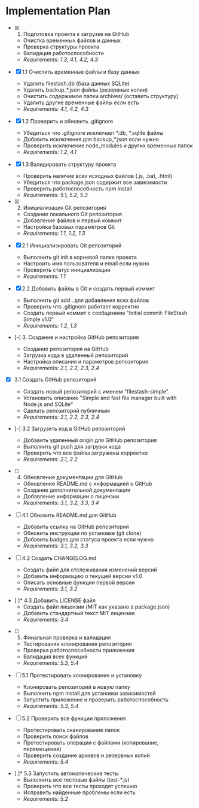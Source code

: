 # Implementation Plan

- [x] 1. Подготовка проекта к загрузке на GitHub





  - Очистка временных файлов и данных
  - Проверка структуры проекта
  - Валидация работоспособности
  - _Requirements: 1.3, 4.1, 4.2, 4.3_

- [x] 1.1 Очистить временные файлы и базу данных


  - Удалить filestash.db (база данных SQLite)
  - Удалить backup_*.json файлы (резервные копии)
  - Очистить содержимое папки archives/ (оставить структуру)
  - Удалить другие временные файлы если есть
  - _Requirements: 4.1, 4.2, 4.3_

- [x] 1.2 Проверить и обновить .gitignore


  - Убедиться что .gitignore исключает *.db, *.sqlite файлы
  - Добавить исключения для backup_*.json если нужно
  - Проверить исключение node_modules и других временных папок
  - _Requirements: 1.2, 4.1_

- [x] 1.3 Валидировать структуру проекта


  - Проверить наличие всех исходных файлов (.js, .bat, .html)
  - Убедиться что package.json содержит все зависимости
  - Проверить работоспособность npm install
  - _Requirements: 5.1, 5.2, 5.3_

- [x] 2. Инициализация Git репозитория




  - Создание локального Git репозитория
  - Добавление файлов и первый коммит
  - Настройка базовых параметров Git
  - _Requirements: 1.1, 1.2, 1.3_

- [x] 2.1 Инициализировать Git репозиторий


  - Выполнить git init в корневой папке проекта
  - Настроить имя пользователя и email если нужно
  - Проверить статус инициализации
  - _Requirements: 1.1_

- [x] 2.2 Добавить файлы в Git и создать первый коммит


  - Выполнить git add . для добавления всех файлов
  - Проверить что .gitignore работает корректно
  - Создать первый коммит с сообщением "Initial commit: FileStash Simple v1.0"
  - _Requirements: 1.2, 1.3_

- [-] 3. Создание и настройка GitHub репозитория



  - Создание репозитория на GitHub
  - Загрузка кода в удаленный репозиторий
  - Настройка описания и параметров репозитория
  - _Requirements: 2.1, 2.2, 2.3, 2.4_

- [x] 3.1 Создать GitHub репозиторий


  - Создать новый репозиторий с именем "filestash-simple"
  - Установить описание "Simple and fast file manager built with Node.js and SQLite"
  - Сделать репозиторий публичным
  - _Requirements: 2.1, 2.2, 2.3, 2.4_

- [-] 3.2 Загрузить код в GitHub репозиторий

  - Добавить удаленный origin для GitHub репозитория
  - Выполнить git push для загрузки кода
  - Проверить что все файлы загружены корректно
  - _Requirements: 2.1, 2.2_

- [ ] 4. Обновление документации для GitHub
  - Обновление README.md с информацией о GitHub
  - Создание дополнительной документации
  - Добавление информации о лицензии
  - _Requirements: 3.1, 3.2, 3.3, 3.4_

- [ ] 4.1 Обновить README.md для GitHub
  - Добавить ссылку на GitHub репозиторий
  - Обновить инструкции по установке (git clone)
  - Добавить badges для статуса проекта если нужно
  - _Requirements: 3.1, 3.2, 3.3_

- [ ] 4.2 Создать CHANGELOG.md
  - Создать файл для отслеживания изменений версий
  - Добавить информацию о текущей версии v1.0
  - Описать основные функции первой версии
  - _Requirements: 3.1, 3.2_

- [ ]* 4.3 Добавить LICENSE файл
  - Создать файл лицензии (MIT как указано в package.json)
  - Добавить стандартный текст MIT лицензии
  - _Requirements: 3.4_

- [ ] 5. Финальная проверка и валидация
  - Тестирование клонирования репозитория
  - Проверка работоспособности приложения
  - Валидация всех функций
  - _Requirements: 5.3, 5.4_

- [ ] 5.1 Протестировать клонирование и установку
  - Клонировать репозиторий в новую папку
  - Выполнить npm install для установки зависимостей
  - Запустить приложение и проверить работоспособность
  - _Requirements: 5.3, 5.4_

- [ ] 5.2 Проверить все функции приложения
  - Протестировать сканирование папок
  - Проверить поиск файлов
  - Протестировать операции с файлами (копирование, перемещение)
  - Проверить создание архивов и резервных копий
  - _Requirements: 5.4_

- [ ]* 5.3 Запустить автоматические тесты
  - Выполнить все тестовые файлы (test-*.js)
  - Проверить что все тесты проходят успешно
  - Исправить найденные проблемы если есть
  - _Requirements: 5.2_